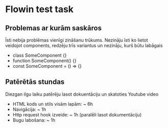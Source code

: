 # Flowin test task

## Problemas ar kurām saskāros
Īsti nebija problēmas vienīgi zināšanu trūkums.
Nezināju īsti ko lietot veidojot components, redzēju trīs variantus un nezināju, kurš būtu labāgais
- class SomeComponent {}
- function SomeComponent() {}
- const SomeComponent = () => {}

## Patērētās stundas
Diezgan ilgu laiku patērēju lasot dokuentāciju un skatoties Youtube video
- HTML kods un stils visām lapām: ~ 6h
- Navigācija: ~ 1h
- Http request hook izveide: ~ 1h (paralēli lasot dokumentāciju)
- Bugu labošana: ~ 1h
